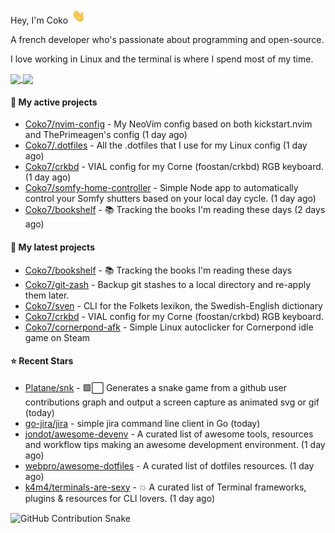 Hey, I'm Coko <img src="./images/hi.gif" width="25" />

A french developer who's passionate about programming and open-source.

I love working in Linux and the terminal is where I spend most of my time.

<a href="https://github.com/anuraghazra/github-readme-stats">
  <img height=200 align="center" src="https://github-readme-stats.vercel.app/api/top-langs?username=coko7&layout=donut&theme=transparent" />
</a>
<a href="https://github.com/anuraghazra/convoychat">
  <img height=200 align="center" src="https://github-readme-stats.vercel.app/api?username=coko7&show_icons=true&theme=transparent" />
</a>

#### 👷 My active projects

- [Coko7/nvim-config](https://github.com/Coko7/nvim-config) - My NeoVim config based on both kickstart.nvim and ThePrimeagen&#39;s config (1 day ago)
- [Coko7/.dotfiles](https://github.com/Coko7/.dotfiles) - All the .dotfiles that I use for my Linux config (1 day ago)
- [Coko7/crkbd](https://github.com/Coko7/crkbd) - VIAL config for my Corne (foostan/crkbd) RGB keyboard.  (1 day ago)
- [Coko7/somfy-home-controller](https://github.com/Coko7/somfy-home-controller) - Simple Node app to automatically control your Somfy shutters based on your local day cycle. (1 day ago)
- [Coko7/bookshelf](https://github.com/Coko7/bookshelf) - 📚 Tracking the books I&#39;m reading these days  (2 days ago)

#### 🌱 My latest projects

- [Coko7/bookshelf](https://github.com/Coko7/bookshelf) - 📚 Tracking the books I&#39;m reading these days 
- [Coko7/git-zash](https://github.com/Coko7/git-zash) - Backup git stashes to a local directory and re-apply them later.
- [Coko7/sven](https://github.com/Coko7/sven) - CLI for the Folkets lexikon, the Swedish-English dictionary 
- [Coko7/crkbd](https://github.com/Coko7/crkbd) - VIAL config for my Corne (foostan/crkbd) RGB keyboard. 
- [Coko7/cornerpond-afk](https://github.com/Coko7/cornerpond-afk) - Simple Linux autoclicker for Cornerpond idle game on Steam

#### ⭐ Recent Stars

- [Platane/snk](https://github.com/Platane/snk) - 🟩⬜ Generates a snake game from a github user contributions graph and output a screen capture as animated svg or gif (today)
- [go-jira/jira](https://github.com/go-jira/jira) - simple jira command line client in Go (today)
- [jondot/awesome-devenv](https://github.com/jondot/awesome-devenv) - A curated list of awesome tools, resources and workflow tips making an awesome development environment. (1 day ago)
- [webpro/awesome-dotfiles](https://github.com/webpro/awesome-dotfiles) - A curated list of dotfiles resources. (1 day ago)
- [k4m4/terminals-are-sexy](https://github.com/k4m4/terminals-are-sexy) - 💥 A curated list of Terminal frameworks, plugins &amp; resources for CLI lovers. (1 day ago)

<picture>
  <source media="(prefers-color-scheme: dark)" srcset="https://raw.githubusercontent.com/Coko7/Coko7/snake/github-contribution-grid-snake-dark.svg?palette=github-dark.svg">
  <source media="(prefers-color-scheme: light)" srcset="https://raw.githubusercontent.com/Coko7/Coko7/snake/github-contribution-grid-snake-light.svg?palette=github-light.svg">
  <img align="center" alt="GitHub Contribution Snake" src="https://raw.githubusercontent.com/Coko7/Coko7/snake/github-contribution-grid-snake.svg">
</picture>
